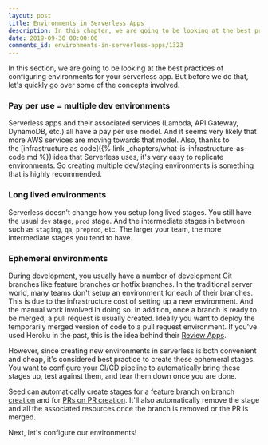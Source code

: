 ```yaml
---
layout: post
title: Environments in Serverless Apps
description: In this chapter, we are going to be looking at the best practices of configuring environments for your serverless app. Serverless allows us to easily create new environments since it's completely pay per use. This makes it ideal for creating ephemeral environments for new features, bugfixes, or pull requests.
date: 2019-09-30 00:00:00
comments_id: environments-in-serverless-apps/1323
---
```


In this section, we are going to be looking at the best practices of configuring environments for your serverless app. But before we do that, let's quickly go over some of the concepts involved.

### Pay per use = multiple dev environments

Serverless apps and their associated services (Lambda, API Gateway, DynamoDB, etc.) all have a pay per use model. And it seems very likely that more AWS services are moving towards that model. Also, thanks to the [infrastructure as code]({% link _chapters/what-is-infrastructure-as-code.md %}) idea that Serverless uses, it's very easy to replicate environments. So creating multiple dev/staging environments is something that is highly recommended.

### Long lived environments

Serverless doesn't change how you setup long lived stages. You still have the usual `dev` stage, `prod` stage. And the intermediate stages in between such as `staging`, `qa`, `preprod`, etc. The larger your team, the more intermediate stages you tend to have.

### Ephemeral environments

During development, you usually have a number of development Git branches like feature branches or hotfix branches. In the traditional server world, many teams don't setup an environment for each of their branches. This is due to the infrastructure cost of setting up a new environment. And the manual work involved in doing so. In addition, once a branch is ready to be merged, a pull request is usually created. Ideally you want to deploy the temporarily merged version of code to a pull request environment. If you've used Heroku in the past, this is the idea behind their [Review Apps](https://devcenter.heroku.com/articles/github-integration-review-apps).

However, since creating new environments in serverless is both convenient and cheap,  it's considered best practice to create these ephemeral stages. You want to configure your CI/CD pipeline to automatically bring these stages up, test against them, and tear them down once you are done.

Seed can automatically create stages for a [feature branch on branch creation](https://seed.run/docs/working-with-branches) and for [PRs on PR creation](https://seed.run/docs/working-with-pull-requests). It'll also automatically remove the stage and all the associated resources once the branch is removed or the PR is merged.

Next, let's configure our environments!
